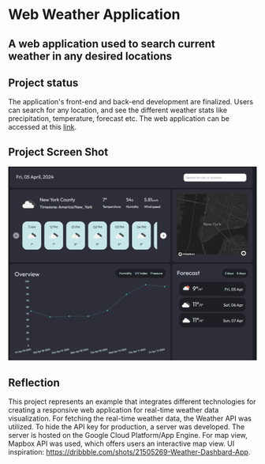 # Web Weather Application
## A web application used to search current weather in any desired locations

## Project status

The application's front-end and back-end development are finalized. Users can search for any location, and see the different weather stats
like precipitation, temperature, forecast etc. The web application can be accessed at this [link](web-weather-zeta.vercel.app).

## Project Screen Shot

![alt text](image.png)

## Reflection

This project represents an example that integrates different technologies for creating a responsive web application for real-time
weather data visualization. For fetching the real-time weather data, the Weather API was utilized. To hide the API key for
production, a server was developed. The server is hosted on the Google Cloud Platform/App Engine. For map view, Mapbox API was used, which
offers users an interactive map view. UI inspiration: https://dribbble.com/shots/21505269-Weather-Dashbard-App.
